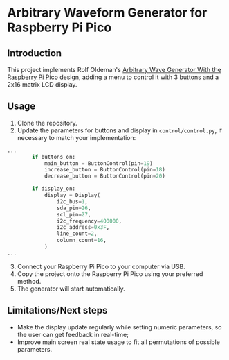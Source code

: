# Arbitrary Waveform Generator for Raspberry Pi Pico

## Introduction

This project implements Rolf Oldeman's [Arbitrary Wave Generator With the Raspberry Pi Pico](https://www.instructables.com/Arbitrary-Wave-Generator-With-the-Raspberry-Pi-Pic/) design, adding a menu to control it with 3 buttons and a 2x16 matrix LCD display.

## Usage

1. Clone the repository.
2. Update the parameters for buttons and display in `control/control.py`, if necessary to match your implementation:

```python
...
        if buttons_on:
            main_button = ButtonControl(pin=19)
            increase_button = ButtonControl(pin=18)
            decrease_button = ButtonControl(pin=20)

        if display_on:
            display = Display(
                i2c_bus=1,
                sda_pin=26,
                scl_pin=27,
                i2c_frequency=400000,
                i2c_address=0x3F,
                line_count=2,
                column_count=16,
            )
...
```

3. Connect your Raspberry Pi Pico to your computer via USB.
4. Copy the project onto the Raspberry Pi Pico using your preferred method.
5. The generator will start automatically.

## Limitations/Next steps

- Make the display update regularly while setting numeric parameters, so the user can get feedback in real-time;
- Improve main screen real state usage to fit all permutations of possible parameters.
